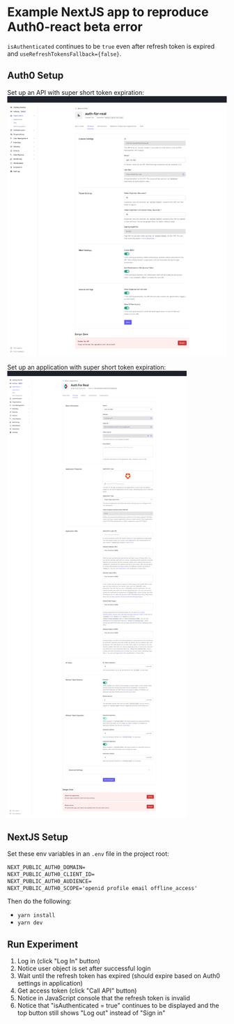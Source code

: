 # Example NextJS app to reproduce Auth0-react beta error
`isAuthenticated` continues to be `true` even after refresh token is expired and `useRefreshTokensFallback={false}`.

## Auth0 Setup
Set up an API with super short token expiration:
![API setup](screenshots/api-setup.png "API setup")

Set up an application with super short token expiration:
![Application setup](screenshots/app-setup.png "Application setup")

## NextJS Setup
Set these env variables in an `.env` file in the project root:
```
NEXT_PUBLIC_AUTH0_DOMAIN=
NEXT_PUBLIC_AUTH0_CLIENT_ID=
NEXT_PUBLIC_AUTH0_AUDIENCE=
NEXT_PUBLIC_AUTH0_SCOPE='openid profile email offline_access'
```
Then do the following:
- `yarn install`
- `yarn dev`

## Run Experiment

1. Log in (click "Log In" button)
1. Notice user object is set after successful login
1. Wait until the refresh token has expired (should expire based on Auth0 settings in application)
1. Get access token (click "Call API" button)
1. Notice in JavaScript console that the refresh token is invalid
1. Notice that "isAuthenticated = true" continues to be displayed and the top button still shows "Log out" instead of "Sign in"